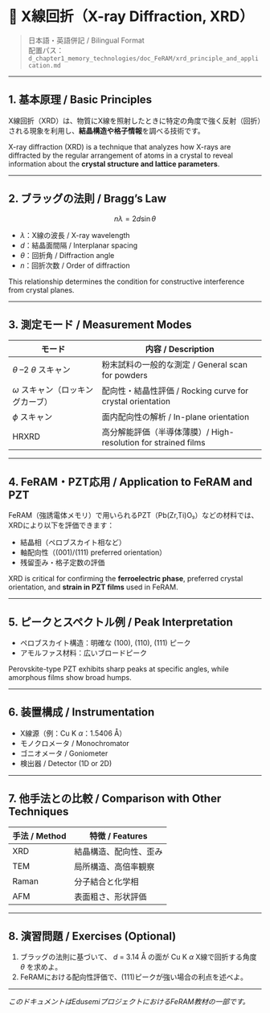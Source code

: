 # 📘 X線回折（X-ray Diffraction, XRD）

> 日本語・英語併記 / Bilingual Format  
> 配置パス：`d_chapter1_memory_technologies/doc_FeRAM/xrd_principle_and_application.md`

---

## 1. 基本原理 / Basic Principles

X線回折（XRD）は、物質にX線を照射したときに特定の角度で強く反射（回折）される現象を利用し、**結晶構造や格子情報**を調べる技術です。

X-ray diffraction (XRD) is a technique that analyzes how X-rays are diffracted by the regular arrangement of atoms in a crystal to reveal information about the **crystal structure and lattice parameters**.

---

## 2. ブラッグの法則 / Bragg’s Law

$$
n\lambda = 2d\sin\theta
$$

- $\lambda$：X線の波長 / X-ray wavelength  
- $d$：結晶面間隔 / Interplanar spacing  
- $\theta$：回折角 / Diffraction angle  
- $n$：回折次数 / Order of diffraction  

This relationship determines the condition for constructive interference from crystal planes.

---

## 3. 測定モード / Measurement Modes

| モード | 内容 / Description |
|-------|---------------------|
| $\theta$ –2 $\theta$ スキャン | 粉末試料の一般的な測定 / General scan for powders |
| $\omega$ スキャン（ロッキングカーブ） | 配向性・結晶性評価 / Rocking curve for crystal orientation |
| $\phi$ スキャン | 面内配向性の解析 / In-plane orientation |
| HRXRD | 高分解能評価（半導体薄膜）/ High-resolution for strained films |

---

## 4. FeRAM・PZT応用 / Application to FeRAM and PZT

FeRAM（強誘電体メモリ）で用いられるPZT（Pb(Zr,Ti)O₃）などの材料では、XRDにより以下を評価できます：

- 結晶相（ペロブスカイト相など）  
- 軸配向性（(001)/(111) preferred orientation）  
- 残留歪み・格子定数の評価  

XRD is critical for confirming the **ferroelectric phase**, preferred crystal orientation, and **strain in PZT films** used in FeRAM.

---

## 5. ピークとスペクトル例 / Peak Interpretation

- ペロブスカイト構造：明確な (100), (110), (111) ピーク  
- アモルファス材料：広いブロードピーク  

Perovskite-type PZT exhibits sharp peaks at specific angles, while amorphous films show broad humps.

---

## 6. 装置構成 / Instrumentation

- X線源（例：Cu K $\alpha$：1.5406 Å）  
- モノクロメータ / Monochromator  
- ゴニオメータ / Goniometer  
- 検出器 / Detector (1D or 2D)  

---

## 7. 他手法との比較 / Comparison with Other Techniques

| 手法 / Method | 特徴 / Features |
|---------------|------------------|
| XRD | 結晶構造、配向性、歪み |
| TEM | 局所構造、高倍率観察 |
| Raman | 分子結合と化学相 |
| AFM | 表面粗さ、形状評価 |

---

## 8. 演習問題 / Exercises (Optional)

1. ブラッグの法則に基づいて、 $d$ = 3.14 Å の面が Cu K $\alpha$ X線で回折する角度 $\theta$ を求めよ。  
2. FeRAMにおける配向性評価で、(111)ピークが強い場合の利点を述べよ。

---

*このドキュメントはEdusemiプロジェクトにおけるFeRAM教材の一部です。*

